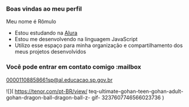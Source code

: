 ### Boas vindas ao meu perfil

Meu nome é Rômulo

- Estou estudando na [Alura](https://www.alura.com.br)
- Estou me desenvolvendo na linguagem JavaScript
- Utilizo esse espaço para minha organização e compartilhamento dos meus projetos desenvolvidos

### Você pode entrar em contato comigo :mailbox

00001108858661sp@al.educacao.sp.gov.br

![]( https://tenor.com/pt-BR/view/ teq-ultimate-gohan-teen-gohan-adult-gohan-dragon-ball-dragon-ball-z- gif- 3237607746566023736 )
